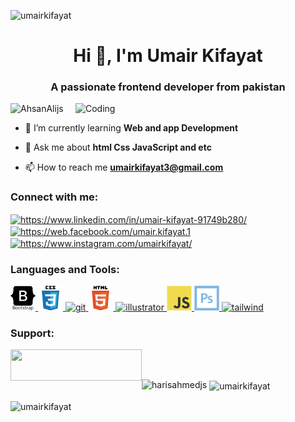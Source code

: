 <!DOCTYPE html>
<html lang="en">
<head>
    <meta charset="UTF-8">
    <meta name="viewport" content="width=device-width, initial-scale=1.0">
    
</head>
<body>
    <p align="left"> <img src="![Untitled](https://github.com/umairkifayat/umairkifayat/assets/136703449/f0494b87-4899-4d53-b117-a9dece433879)
" alt="umairkifayat" /> </p>
<h1 align="center">Hi 👋, I'm Umair Kifayat</h1>
<h3 align="center">A passionate frontend developer from pakistan</h3>
<img align="right" alt="Coding" width="400" src="https://camo.githubusercontent.com/cae12fddd9d6982901d82580bdf321d81fb299141098ca1c2d4891870827bf17/68747470733a2f2f6d69726f2e6d656469756d2e636f6d2f6d61782f313336302f302a37513379765349765f7430696f4a2d5a2e676966">

<p align="left"> <img src="https://komarev.com/ghpvc/?username=AhsanAlijs&label=Profile%20views&color=0e75b6&style=flat" alt="AhsanAlijs" /> </p>

- 🌱 I’m currently learning **Web and app Development**

- 💬 Ask me about **html Css JavaScript and etc**

- 📫 How to reach me **umairkifayat3@gmail.com**

<h3 align="left">Connect with me:</h3>
<p align="left">
<a href="https://www.linkedin.com/in/umair-kifayat-91749b280/" target="blank"><img align="center" src="https://raw.githubusercontent.com/rahuldkjain/github-profile-readme-generator/master/src/images/icons/Social/linked-in-alt.svg" alt="https://www.linkedin.com/in/umair-kifayat-91749b280/" height="30" width="40" /></a>
<a href="https://web.facebook.com/umair.kifayat.1" target="blank"><img align="center" src="https://raw.githubusercontent.com/rahuldkjain/github-profile-readme-generator/master/src/images/icons/Social/facebook.svg" alt="https://web.facebook.com/umair.kifayat.1" height="30" width="40" /></a>
<a href="https://www.instagram.com/umairkifayat/" target="blank"><img align="center" src="https://raw.githubusercontent.com/rahuldkjain/github-profile-readme-generator/master/src/images/icons/Social/instagram.svg" alt="https://www.instagram.com/umairkifayat/" height="30" width="40" /></a>
</p>

<h3 align="left">Languages and Tools:</h3>
<p align="left"> <a href="https://getbootstrap.com" target="_blank" rel="noreferrer"> <img src="https://raw.githubusercontent.com/devicons/devicon/master/icons/bootstrap/bootstrap-plain-wordmark.svg" alt="bootstrap" width="40" height="40"/> </a> <a href="https://www.w3schools.com/css/" target="_blank" rel="noreferrer"> <img src="https://raw.githubusercontent.com/devicons/devicon/master/icons/css3/css3-original-wordmark.svg" alt="css3" width="40" height="40"/> </a> <a href="https://git-scm.com/" target="_blank" rel="noreferrer"> <img src="https://www.vectorlogo.zone/logos/git-scm/git-scm-icon.svg" alt="git" width="40" height="40"/> </a> <a href="https://www.w3.org/html/" target="_blank" rel="noreferrer"> <img src="https://raw.githubusercontent.com/devicons/devicon/master/icons/html5/html5-original-wordmark.svg" alt="html5" width="40" height="40"/> </a> <a href="https://www.adobe.com/in/products/illustrator.html" target="_blank" rel="noreferrer"> <img src="https://www.vectorlogo.zone/logos/adobe_illustrator/adobe_illustrator-icon.svg" alt="illustrator" width="40" height="40"/> </a> <a href="https://developer.mozilla.org/en-US/docs/Web/JavaScript" target="_blank" rel="noreferrer"> <img src="https://raw.githubusercontent.com/devicons/devicon/master/icons/javascript/javascript-original.svg" alt="javascript" width="40" height="40"/> </a> <a href="https://www.photoshop.com/en" target="_blank" rel="noreferrer"> <img src="https://raw.githubusercontent.com/devicons/devicon/master/icons/photoshop/photoshop-line.svg" alt="photoshop" width="40" height="40"/> </a> <a href="https://tailwindcss.com/" target="_blank" rel="noreferrer"> <img src="https://www.vectorlogo.zone/logos/tailwindcss/tailwindcss-icon.svg" alt="tailwind" width="40" height="40"/> </a> </p>

<h3 align="left">Support:</h3>
<p><a href="https://www.buymeacoffee.com/Ahsan Ali"> <img align="left" src="https://cdn.buymeacoffee.com/buttons/v2/default-yellow.png" height="50" width="210" alt="" /></a></p><br><br>
<p><img align="left" src="https://github-readme-stats.vercel.app/api/top-langs?username=umairkifayat&show_icons=true&locale=en&layout=compact" alt="harisahmedjs" /></p>

<p>&nbsp;<img align="center" src="https://github-readme-stats.vercel.app/api?username=umairkifayat&show_icons=true&locale=en" alt="umairkifayat" /></p>

<p><img align="center" src="https://github-readme-streak-stats.herokuapp.com/?user=umairkifayat&" alt="umairkifayat" /></p>


</body>
</html>
